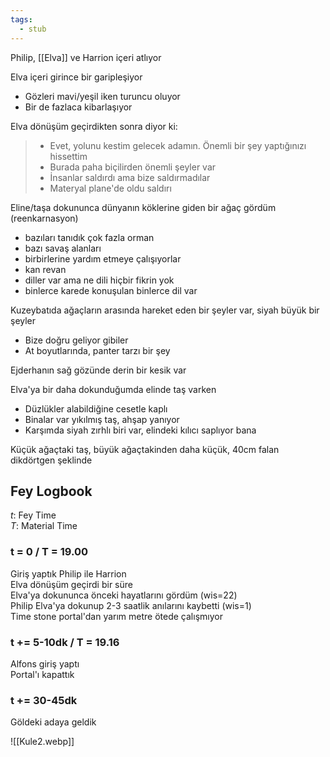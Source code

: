 ```yaml
---
tags:
  - stub
---  
```

  
Philip, [[Elva]] ve Harrion içeri atlıyor  
  
Elva içeri girince bir garipleşiyor  
- Gözleri mavi/yeşil iken turuncu oluyor  
- Bir de fazlaca kibarlaşıyor  
	  
Elva dönüşüm geçirdikten sonra diyor ki:  
> - Evet, yolunu kestim gelecek adamın. Önemli bir şey yaptığınızı hissettim  
> - Burada paha biçilirden önemli şeyler var  
> - İnsanlar saldırdı ama bize saldırmadılar  
> - Materyal plane'de oldu saldırı  
  
Eline/taşa dokununca dünyanın köklerine giden bir ağaç gördüm (reenkarnasyon)  
- bazıları tanıdık çok fazla orman  
- bazı savaş alanları  
- birbirlerine yardım etmeye çalışıyorlar  
- kan revan  
- diller var ama ne dili hiçbir fikrin yok  
- binlerce karede konuşulan binlerce dil var  
  
Kuzeybatıda ağaçların arasında hareket eden bir şeyler var, siyah büyük bir şeyler  
- Bize doğru geliyor gibiler  
- At boyutlarında, panter tarzı bir şey  
  
Ejderhanın sağ gözünde derin bir kesik var  
  
Elva'ya bir daha dokunduğumda elinde taş varken  
- Düzlükler alabildiğine cesetle kaplı  
- Binalar var yıkılmış taş, ahşap yanıyor  
- Karşımda siyah zırhlı biri var, elindeki kılıcı saplıyor bana  
  
Küçük ağaçtaki taş, büyük ağaçtakinden daha küçük, 40cm falan dikdörtgen şeklinde  
  
## Fey Logbook  
  
_t_: Fey Time  
_T_: Material Time  
  
### t = 0 / T = 19.00  
Giriş yaptık Philip ile Harrion  
Elva dönüşüm geçirdi bir süre  
Elva'ya dokununca önceki hayatlarını gördüm (wis=22)  
Philip Elva'ya dokunup 2-3 saatlik anılarını kaybetti (wis=1)  
Time stone portal'dan yarım metre ötede çalışmıyor  
  
### t += 5-10dk / T = 19.16  
Alfons giriş yaptı  
Portal'ı kapattık  
  
### t += 30-45dk  
Göldeki adaya geldik  
  
![[Kule2.webp]]